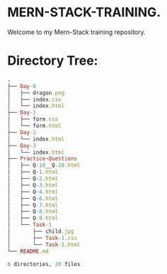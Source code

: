 # MERN-STACK-TRAINING.

Welcome to my Mern-Stack training repository.

# Directory Tree:

```ruby
.
├── Day-0
│   ├── dragon.png
│   ├── index.css
│   └── index.html
├── Day-1
│   ├── form.css
│   └── form.html
├── Day-2
│   └── index.html
├── Day-3
│   └── index.html
├── Practice-Questions
│   ├── Q-10__Q-20.html
│   ├── Q-1.html
│   ├── Q-2.html
│   ├── Q-3.html
│   ├── Q-4.html
│   ├── Q-6.html
│   ├── Q-7.html
│   ├── Q-8.html
│   ├── Q-9.html
│   └── Task-1
│       ├── child.jpg
│       ├── Task-1.css
│       └── Task-1.html
└── README.md

6 directories, 20 files
```